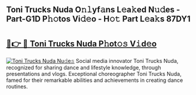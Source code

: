 ## Toni Trucks Nuda O𝚗𝚕yf𝚊ns L𝚎a𝚔ed N𝚞𝚍es - Part-G1D P𝚑𝚘tos Vi𝚍𝚎o - H𝚘𝚝 Part L𝚎a𝚔s 87DY1

# <h2><a href="http://kf5k2z.oniu.top/?m=Toni+Trucks+Nuda">🔗👉 🔴 Toni Trucks Nuda P𝚑ot𝚘𝚜 V𝚒d𝚎o</a></h2>

[![Toni Trucks Nuda Nu𝚍e𝚜](https://i.imgur.com/0qMVB7G.gif)](http://kf5k2z.oniu.top/?m=Toni+Trucks+Nuda)
Social media innovator Toni Trucks Nuda, recognized for sharing dance and lifestyle knowledge, through presentations and vlogs. Exceptional choreographer Toni Trucks Nuda, famed for their remarkable abilities and achievements in creating dance routines.  
